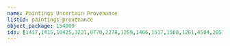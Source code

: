 ```yaml
---
name: Paintings Uncertain Provenance
listId: paintings-provenance
object_package: 154009
ids: [1417,1415,10425,3221,8770,2278,1259,1466,1517,1508,1281,4504,2051,2299,2806,1353,1852,1321,2242,1476,1219,1324,1323]
---
```


